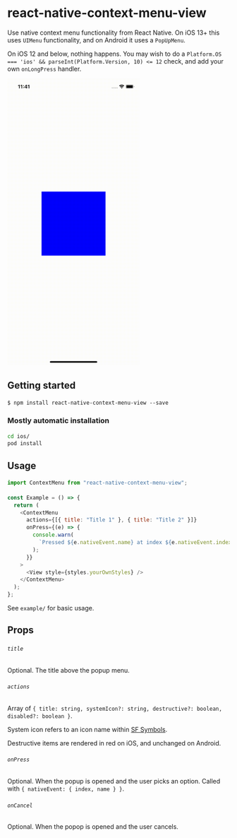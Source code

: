 # react-native-context-menu-view

Use native context menu functionality from React Native. On iOS 13+ this uses `UIMenu` functionality, and on Android it uses a `PopUpMenu`.

On iOS 12 and below, nothing happens. You may wish to do a `Platform.OS === 'ios' && parseInt(Platform.Version, 10) <= 12` check, and add your own `onLongPress` handler.

<img src="./assets/context-menu-ios.gif" width="300">

## Getting started

`$ npm install react-native-context-menu-view --save`

### Mostly automatic installation

```bash
cd ios/
pod install
```

## Usage

```javascript
import ContextMenu from "react-native-context-menu-view";

const Example = () => {
  return (
    <ContextMenu
      actions={[{ title: "Title 1" }, { title: "Title 2" }]}
      onPress={(e) => {
        console.warn(
          `Pressed ${e.nativeEvent.name} at index ${e.nativeEvent.index}`
        );
      }}
    >
      <View style={styles.yourOwnStyles} />
    </ContextMenu>
  );
};
```

See `example/` for basic usage.

## Props

###### `title`

Optional. The title above the popup menu.

###### `actions`

Array of `{ title: string, systemIcon?: string, destructive?: boolean, disabled?: boolean }`.

System icon refers to an icon name within [SF Symbols](https://developer.apple.com/design/human-interface-guidelines/sf-symbols/overview/).

Destructive items are rendered in red on iOS, and unchanged on Android.

###### `onPress`

Optional. When the popup is opened and the user picks an option. Called with `{ nativeEvent: { index, name } }`.

###### `onCancel`

Optional. When the popop is opened and the user cancels.
